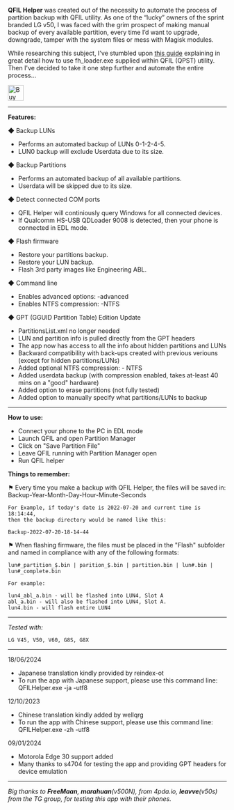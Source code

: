 <b>QFIL Helper</b> was created out of the necessity to automate the process of partition backup with QFIL utility.  As one of the “lucky” owners of the sprint branded LG v50, I was faced with the grim prospect of making manual backup of every available partition, every time I’d want to upgrade, downgrade, tamper with the system files or mess with Magisk modules. 

While researching this subject, I've stumbled upon [this guide](https://forum.xda-developers.com/t/tutorial-full-flash-backup-and-restore.4362809/) explaining in great detail how to use fh_loader.exe supplied within QFIL (QPST) utility. Then I've decided to take it one step further and automate the entire process…

<a href='https://ko-fi.com/F1F4W9DQ6' target='_blank'><img height='36' style='border:0px;height:36px;' src='https://storage.ko-fi.com/cdn/kofi3.png?v=3' border='0' alt='Buy Me a Coffee at ko-fi.com' /></a>

<hr>

<b>Features:</b>

◆ Backup LUNs
<ul>
<li>	Performs an automated backup of LUNs 0-1-2-4-5.</li>
<li>	LUN0 backup will exclude Userdata due to its size.</li>
</ul>

◆ Backup Partitions
<ul>
<li>	Performs an automated backup of all available partitions. </li>
<li>	Userdata will be skipped due to its size. </li>
</ul>

◆ Detect connected COM ports
<ul>
<li>	QFIL Helper will continiously query Windows for all connected devices.</li>
<li>	If Qualcomm HS-USB QDLoader 9008 is detected, then your phone is connected in EDL mode.</li>
</ul>

◆ Flash firmware
<ul>
<li>	Restore your partitions backup.</li>
<li>	Restore your LUN backup. </li>
<li>	Flash 3rd party images like Engineering ABL.</li>
</ul>

◆ Command line
<ul>
<li>	Enables advanced options: -advanced </li>
<li>	Enables NTFS compression: -NTFS </li>
</ul>

◆ GPT (GGUID Partition Table) Edition Update
<ul>
<li>	PartitionsList.xml no longer needed </li>
<li>	LUN and partition info is pulled directly from the GPT headers </li>
<li>	The app now has access to all the info about hidden partitions and LUNs </li>
<li>	Backward compatibility with back-ups created with previous veriouns (except for hidden partitions/LUNs) </li>
<li>	Added optional NTFS compression: - NTFS </li>
<li>	Added userdata backup (with compression enabled, takes at-least 40 mins on a "good" hardware) </li>
<li>	Added option to erase partitions (not fully tested) </li>
<li>	Added option to manually specify what partitions/LUNs to backup </li>
</ul>

<hr>

<b>How to use:</b>
<ul>
<li>Connect your phone to the PC in EDL mode</li>
<li>Launch QFIL and open Partition Manager</li>
<li>Click on "Save Partition File"</li>
<li>Leave QFIL running with Partition Manager open</li>
<li>Run QFIL helper</li>
</ul>

<b>Things to remember:</b>

⚑ Every time you make a backup with QFIL Helper, the files will be saved in: Backup-Year-Month-Day-Hour-Minute-Seconds

	For Example, if today's date is 2022-07-20 and current time is 18:14:44,
	then the backup directory would be named like this:
	
	Backup-2022-07-20-18-14-44
	
⚑ When flashing firmware, the files must be placed in the "Flash" subfolder and named in compliance with any of the following formats:</li>
			
	lun#_partition_$.bin | parition_$.bin | partition.bin | lun#.bin | lun#_complete.bin
		
	For example:
		
	lun4_abl_a.bin - will be flashed into LUN4, Slot A
	abl_a.bin - will also be flashed into LUN4, Slot A.
	lun4.bin - will flash entire LUN4
	
<hr>

<i>Tested  with:</i>

	LG V45, V50, V60, G8S, G8X

<hr>

18/06/2024
<ul>
<li>	Japanese translation kindly provided by reindex-ot </li>
<li>	To run the app with Japanese support, please use this command line: QFILHelper.exe -ja -utf8</li>
</ul>

12/10/2023
<ul>
<li>	Chinese translation kindly added by wellqrg </li>
<li>	To run the app with Chinese support, please use this command line: QFILHelper.exe -zh -utf8</li>
</ul>

09/01/2024
<ul>
<li>	Motorola Edge 30 support added </li>
<li>	Many thanks to s4704 for testing the app and providing GPT headers for device emulation </li>
</ul>

<hr>
<i>Big thanks to <b>FreeMaan</b>, <b>marahuan</b>(v500N), from 4pda.io, <b>leavve</b>(v50s) from the TG group, for testing this app with their phones.</i>
